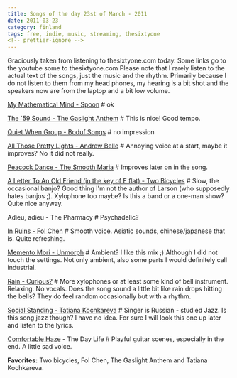 ```yaml
---
title: Songs of the day 23st of March - 2011
date: 2011-03-23
category: finland
tags: free, indie, music, streaming, thesixtyone
<!-- prettier-ignore -->
---
```


Graciously taken from listening to thesixtyone.com today. Some links go to the youtube some to thesixtyone.com Please note that I rarely listen to the actual text of the songs, just the music and the rhythm. Primarily because I do not listen to them from my head phones, my hearing is a bit shot and the speakers now are from the laptop and a bit low volume.

[My Mathematical Mind - Spoon](http://www.youtube.com/watch?v=FIu-9PbmRao "on youtube") # ok

[The \`59 Sound - The Gaslight Anthem](http://www.youtube.com/watch?v=G1lq40tR72Q "on the tube") \# This is nice! Good tempo.

[Quiet When Group - Boduf Songs](http://www.youtube.com/watch?v=Dg3t4fZs9Xg "on youtube") \# no impression

[All Those Pretty Lights - Andrew Belle](http://www.youtube.com/watch?v=t_qqIlcIqjw "on youtube") \# Annoying voice at a start, maybe it improves? No it did not really.

[Peacock Dance - The Smooth Maria](http://www.youtube.com/watch?v=prDZTtj2UE0 "on youtube") # Improves later on in the song.

[A Letter To An Old Friend (in the key of E flat) - Two Bicycles](http://www.thesixtyone.com/s/hiBBayhtXHR/ "Two Bicycles on the sixtyone") \# Slow, the occasional banjo? Good thing I'm not the author of Larson (who supposedly hates banjos ;). Xylophone too maybe? Is this a band or a one-man show? Quite nice anyway.

Adieu, adieu - The Pharmacy # Psychadelic?

[In Ruins - Fol Chen](http://www.youtube.com/watch?v=D-nOM44hNdY "on youtube") \# Smooth voice. Asiatic sounds, chinese/japanese that is. Quite refreshing.

[Memento Mori - Unmorph](http://www.thesixtyone.com/song/comments/list/ykz3nnCt9DH/#/song/comments/list/ykz3nnCt9DH/ "on thesixtyone") \# Ambient? I like this mix ;) Although I did not touch the settings. Not only ambient, also some parts I would definitely call industrial.

[Rain - Curious?](http://thesixtyone.com/s/stphCUkHLWA/ "on thesixtyone") \# More xylophones or at least some kind of bell instrument. Relaxing. No vocals. Does the song sound a little bit like rain drops hitting the bells? They do feel random occasionally but with a rhythm.

[Social Standing - Tatiana Kochkareva](http://www.thesixtyone.com/song/comments/list/DsF7dzMScHF/#/song/comments/list/DsF7dzMScHF/ "on thesixtyone") # Singer is Russian - studied Jazz. Is this song jazz though? I have no idea. For sure I will look this one up later and listen to the lyrics.

[Comfortable Haze](http://www.thesixtyone.com/song/comments/list/o57tJSVI8Dn/#/song/comments/list/o57tJSVI8Dn/ "on thesixtyone") \- The Day Life # Playful guitar scenes, especially in the end. A little sad voice.

**Favorites:** Two bicycles, Fol Chen, The Gaslight Anthem and Tatiana Kochkareva.
